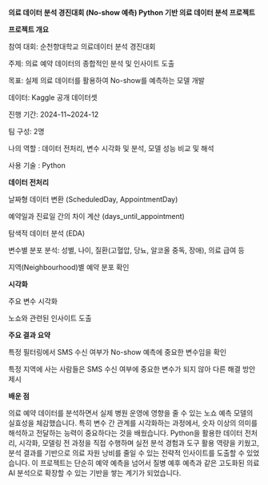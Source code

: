 

**의료 데이터 분석 경진대회 (No-show 예측) Python 기반 의료 데이터 분석 프로젝트**


**프로젝트 개요**

참여 대회: 순천향대학교 의료데이터 분석 경진대회

주제: 의료 예약 데이터의 종합적인 분석 및 인사이트 도출

목표: 실제 의료 데이터를 활용하여 No-show를 예측하는 모델 개발

데이터: Kaggle 공개 데이터셋

진행 기간: 2024-11~2024-12

팀 구성: 2명

나의 역할 : 데이터 전처리, 변수 시각화 및 분석,  모델 성능 비교 및 해석

사용 기술 : Python

**데이터 전처리**

날짜형 데이터 변환 (ScheduledDay, AppointmentDay)

예약일과 진료일 간의 차이 계산 (days_until_appointment)

탐색적 데이터 분석 (EDA)

변수별 분포 분석: 성별, 나이, 질환(고혈압, 당뇨, 알코올 중독, 장애), 의료 급여 등

지역(Neighbourhood)별 예약 분포 확인

**시각화**

주요 변수 시각화

노쇼와 관련된 인사이트 도출

**주요 결과 요약**

특정 필터링에서 SMS 수신 여부가 No-show 예측에 중요한 변수임을 확인
  
특정 지역에 사는 사람들은 SMS 수신 여부에 중요한 변수가 되지 않아 다른 해결 방안 제시

**배운 점**

의료 예약 데이터를 분석하면서 실제 병원 운영에 영향을 줄 수 있는 노쇼 예측 모델의 실효성을 체감했습니다. 특히 변수 간 관계를 시각화하는 과정에서, 숫자 이상의 의미를 해석하고 전달하는 능력이 중요하다는 것을 배웠습니다. Python을 활용한 데이터 전처리, 시각화, 모델링 전 과정을 직접 수행하며 실전 분석 경험과 도구 활용 역량을 키웠고, 분석 결과를 기반으로 의료 자원 낭비를 줄일 수 있는 전략적 인사이트를 도출할 수 있었습니다.
이 프로젝트는 단순히 예약 예측을 넘어서 질병 예후 예측과 같은 고도화된 의료 AI 분석으로 확장할 수 있는 기반을 쌓는 계기가 되었습니다.
